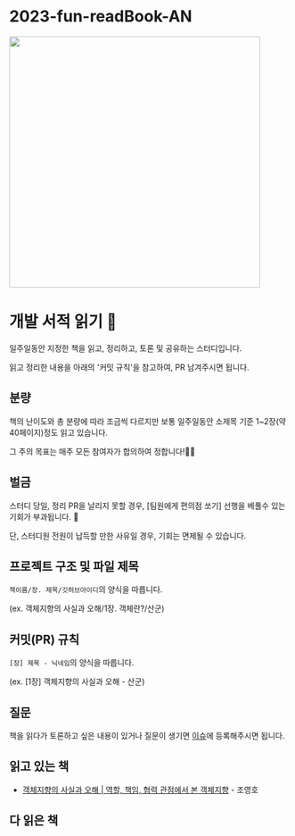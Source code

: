 # 2023-fun-readBook-AN
<img src="https://user-images.githubusercontent.com/81347125/225853274-8f4f6c9e-b70a-4271-ac77-954a473b0eb9.png" width="450px" />

# 개발 서적 읽기 🥕

일주일동안 지정한 책을 읽고, 정리하고, 토론 및 공유하는 스터디입니다.

읽고 정리한 내용을 아래의 '커밋 규칙'을 참고하여, PR 남겨주시면 됩니다.



## 분량

책의 난이도와 총 분량에 따라 조금씩 다르지만 보통 일주일동안 소제목 기준 1~2장(약 40페이지)정도 읽고 있습니다.   

그 주의 목표는 매주 모든 참여자가 합의하여 정합니다!💃🏻 


## 벌금

스터디 당일, 정리 PR을 날리지 못할 경우, [팀원에게 편의점 쏘기] 선행을 베풀수 있는 기회가 부과됩니다. 🚨

단, 스터디원 전원이 납득할 만한 사유일 경우, 기회는 면제될 수 있습니다. 



## 프로젝트 구조 및 파일 제목

`책이름/장. 제목/깃허브아이디`의 양식을 따릅니다.

(ex.  객체지향의 사실과 오해/1장. 객체란?/산군)



## 커밋(PR) 규칙

`[장] 제목 - 닉네임`의 양식을 따릅니다.

(ex. [1장] 객체지향의 사실과 오해 - 산군)


## 질문

책을 읽다가 토론하고 싶은 내용이 있거나 질문이 생기면 [이슈](https://github.com/woowacourse-study/2023-fun-readBook-AN/issues)에 등록해주시면 됩니다.

## 읽고 있는 책
- [객체지향의 사실과 오해 | 역할, 책임, 협력 관점에서 본 객체지향](https://book.naver.com/bookdb/book_detail.nhn?bid=9145968) - 조영호

## 다 읽은 책
